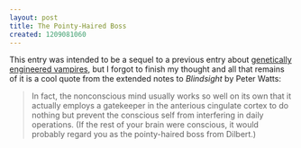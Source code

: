 ```yaml
---
layout: post
title: The Pointy-Haired Boss
created: 1209081060
---
```

This entry was intended to be a sequel to a previous entry about [genetically engineered vampires](http://www.mcdemarco.net/node/401), but I forgot to finish my thought and all that remains of it is a cool quote from the extended notes to *Blindsight* by Peter Watts:

> In fact, the nonconscious mind usually works so well on its own that it actually employs a gatekeeper in the anterious cingulate cortex to do nothing but prevent the conscious self from interfering in daily operations.  (If the rest of your brain were conscious, it would probably regard you as the pointy-haired boss from Dilbert.)<!--break-->
